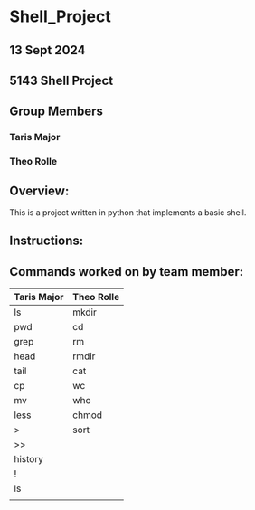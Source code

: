 # Shell_Project

## 13 Sept 2024

## 5143 Shell Project
## Group Members
### Taris Major
### Theo Rolle
## Overview:
This is a project written in python that implements a basic shell.

## Instructions:

## Commands worked on by team member:

| Taris Major | Theo Rolle |
|-------------|------------|
| ls          | mkdir      |
| pwd         | cd         |
| grep        | rm         |
| head        | rmdir      |
| tail        | cat        |
| cp          | wc         |
| mv          | who        |
| less        | chmod      |
| >           | sort       |
| >>          |            |
| history     |            |
| !           |            |
| ls          |            |
| |           |            |
